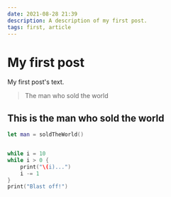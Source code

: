 ```yaml
---
date: 2021-08-28 21:39
description: A description of my first post.
tags: first, article
---
```

# My first post

My first post's text.

> The man who sold the world

## This is the man who sold the world

```swift
let man = soldTheWorld()


while i = 10 
while i > 0 {
    print("\(i)...")
    i -= 1
}
print("Blast off!")
```

